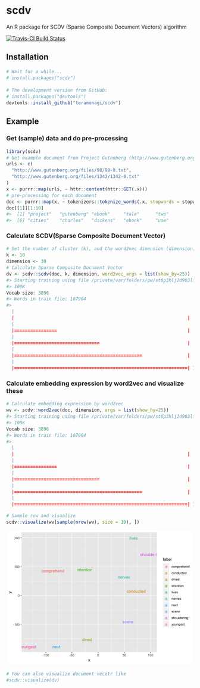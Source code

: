 
<!-- README.md is generated from README.Rmd. Please edit that file -->

# scdv

An R package for SCDV (Sparse Composite Document Vectors) algorithm

[![Travis-CI Build
Status](https://api.travis-ci.com/teramonagi/scdv.svg?branch=master)](https://travis-ci.com/teramonagi/scdv)
<!-- [![CRAN\_Status\_Badge](https://www.r-pkg.org/badges/version/scdv)](https://cran.r-project.org/package=scdv) -->

## Installation

``` r
# Wait for a while...
# install.packages("scdv")

# The development version from GitHub:
# install.packages("devtools")
devtools::install_github("teramonagi/scdv")
```

## Example

### Get (sample) data and do pre-processing

``` r
library(scdv)
# Get example document from Project Gutenberg (http://www.gutenberg.org/wiki/Main_Page)
urls <- c(
  "http://www.gutenberg.org/files/98/98-0.txt",
  "http://www.gutenberg.org/files/1342/1342-0.txt"
)
x <- purrr::map(urls, ~ httr::content(httr::GET(.x)))
# pre-processing for each document
doc <- purrr::map(x, ~ tokenizers::tokenize_words(.x, stopwords = stopwords::stopwords("en"))[[1]])
doc[[1]][1:10]
#>  [1] "project"   "gutenberg" "ebook"     "tale"      "two"      
#>  [6] "cities"    "charles"   "dickens"   "ebook"     "use"
```

### Calculate SCDV(Sparse Composite Document Vector)

``` r
# Set the number of cluster (k), and the word2vec dimension (dimension)
k <- 10
dimension <- 30
# Calculate Sparse Composite Document Vector
dv <- scdv::scdv(doc, k, dimension, word2vec_args = list(show_by=25))
#> Starting training using file /private/var/folders/pw/st6p3hlj2d983lfsq6jx4np00000gp/T/RtmpwR8oA4/filea3bd7a9fe33
#> 100K
Vocab size: 3896
#> Words in train file: 107904
#> 
  |                                                                       
  |                                                                 |   0%
  |                                                                       
  |================                                                 |  25%
  |                                                                       
  |================================                                 |  50%
  |                                                                       
  |================================================                 |  75%
  |                                                                       
  |=================================================================| 100%
```

### Calculate embedding expression by word2vec and visualize these

``` r
# Calculate embedding expression by word2vec
wv <- scdv::word2vec(doc, dimension, args = list(show_by=25))
#> Starting training using file /private/var/folders/pw/st6p3hlj2d983lfsq6jx4np00000gp/T/RtmpRVXKH9/filea3cf4e133f59
#> 100K
Vocab size: 3896
#> Words in train file: 107904
#> 
  |                                                                       
  |                                                                 |   0%
  |                                                                       
  |================                                                 |  25%
  |                                                                       
  |================================                                 |  50%
  |                                                                       
  |================================================                 |  75%
  |                                                                       
  |=================================================================| 100%
```

``` r
# Sample row and visualize
scdv::visualize(wv[sample(nrow(wv), size = 10), ])
```

![](man/figures/README-w2v_visualize-1.png)<!-- -->

``` r
# You can also visualize document vecotr like
#scdv::visualize(dv)
```
